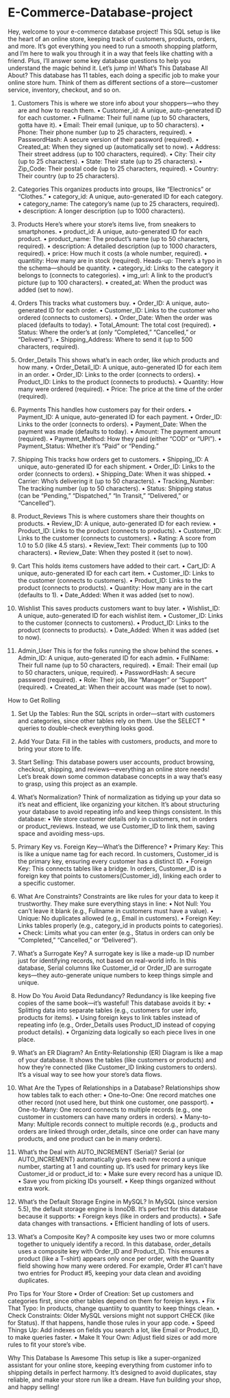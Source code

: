 # E-Commerce-Database-project

Hey, welcome to your e-commerce database project! This SQL setup is like the heart of an online store, keeping track of customers, products, orders, and more. 
It’s got everything you need to run a smooth shopping platform, and I’m here to walk you through it in a way that feels like chatting with a friend. Plus,
I’ll answer some key database questions to help you understand the magic behind it. Let’s jump in!
What’s This Database All About?
This database has 11 tables, each doing a specific job to make your online store hum. 
Think of them as different sections of a store—customer service, inventory, checkout, and so on.

1. Customers 
This is where we store info about your shoppers—who they are and how to reach them.
•	Customer_id: A unique, auto-generated ID for each customer.
•	Fullname: Their full name (up to 50 characters, gotta have it).
•	Email: Their email (unique, up to 50 characters).
•	Phone: Their phone number (up to 25 characters, required).
•	PasswordHash: A secure version of their password (required).
•	Created_at: When they signed up (automatically set to now).
•	Address: Their street address (up to 100 characters, required).
•	City: Their city (up to 25 characters).
•	State: Their state (up to 25 characters).
•	Zip_Code: Their postal code (up to 25 characters, required).
•	Country: Their country (up to 25 characters).

2. Categories 
This organizes products into groups, like “Electronics” or “Clothes.”
•	category_id: A unique, auto-generated ID for each category.
•	category_name: The category’s name (up to 25 characters, required).
•	description: A longer description (up to 1000 characters).

3. Products 
Here’s where your store’s items live, from sneakers to smartphones.
•	product_id: A unique, auto-generated ID for each product.
•	product_name: The product’s name (up to 50 characters, required).
•	description: A detailed description (up to 1000 characters, required).
•	price: How much it costs (a whole number, required).
•	quantiity: How many are in stock (required). Heads-up: There’s a typo in the schema—should be quantity.
•	category_id: Links to the category it belongs to (connects to categories).
•	img_url: A link to the product’s picture (up to 100 characters).
•	created_at: When the product was added (set to now).

4. Orders 
This tracks what customers buy.
•	Order_ID: A unique, auto-generated ID for each order.
•	Customer_ID: Links to the customer who ordered (connects to customers).
•	Order_Date: When the order was placed (defaults to today).
•	Total_Amount: The total cost (required).
•	Status: Where the order’s at (only “Completed,” “Cancelled,” or “Delivered”).
•	Shipping_Address: Where to send it (up to 500 characters, required).

5. Order_Details 
This shows what’s in each order, like which products and how many.
•	Order_Detail_ID: A unique, auto-generated ID for each item in an order.
•	Order_ID: Links to the order (connects to orders).
•	Product_ID: Links to the product (connects to products).
•	Quantity: How many were ordered (required).
•	Price: The price at the time of the order (required).

6. Payments 
This handles how customers pay for their orders.
•	Payment_ID: A unique, auto-generated ID for each payment.
•	Order_ID: Links to the order (connects to orders).
•	Payment_Date: When the payment was made (defaults to today).
•	Amount: The payment amount (required).
•	Payment_Method: How they paid (either “COD” or “UPI”).
•	Payment_Status: Whether it’s “Paid” or “Pending.”

7. Shipping 
This tracks how orders get to customers.
•	Shipping_ID: A unique, auto-generated ID for each shipment.
•	Order_ID: Links to the order (connects to orders).
•	Shipping_Date: When it was shipped.
•	Carrier: Who’s delivering it (up to 50 characters).
•	Tracking_Number: The tracking number (up to 50 characters).
•	Status: Shipping status (can be “Pending,” “Dispatched,” “In Transit,” “Delivered,” or “Cancelled”).

8. Product_Reviews 
This is where customers share their thoughts on products.
•	Review_ID: A unique, auto-generated ID for each review.
•	Product_ID: Links to the product (connects to products).
•	Customer_ID: Links to the customer (connects to customers).
•	Rating: A score from 1.0 to 5.0 (like 4.5 stars).
•	Review_Text: Their comments (up to 100 characters).
•	Review_Date: When they posted it (set to now).

9. Cart 
This holds items customers have added to their cart.
•	Cart_ID: A unique, auto-generated ID for each cart item.
•	Customer_ID: Links to the customer (connects to customers).
•	Product_ID: Links to the product (connects to products).
•	Quantity: How many are in the cart (defaults to 1).
•	Date_Added: When it was added (set to now).

10. Wishlist 
This saves products customers want to buy later.
•	Wishlist_ID: A unique, auto-generated ID for each wishlist item.
•	Customer_ID: Links to the customer (connects to customers).
•	Product_ID: Links to the product (connects to products).
•	Date_Added: When it was added (set to now).

11. Admin_User 
This is for the folks running the show behind the scenes.
•	Admin_ID: A unique, auto-generated ID for each admin.
•	FullName: Their full name (up to 50 characters, required).
•	Email: Their email (up to 50 characters, unique, required).
•	PasswordHash: A secure password (required).
•	Role: Their job, like “Manager” or “Support” (required).
•	Created_at: When their account was made (set to now).

How to Get Rolling

1.	Set Up the Tables: Run the SQL scripts in order—start with customers and categories, since other tables rely on them.
  	Use the SELECT * queries to double-check everything looks good.
2.	Add Your Data: Fill in the tables with customers, products, and more to bring your store to life.
3.	Start Selling: This database powers user accounts, product browsing, checkout, shipping, and reviews—everything an online store needs!
Let’s break down some common database concepts in a way that’s easy to grasp, using this project as an example.

1. What’s Normalization?
Think of normalization as tidying up your data so it’s neat and efficient, like organizing your kitchen. It’s about structuring your database to avoid repeating info and keep things consistent. In this database:
•	We store customer details only in customers, not in orders or product_reviews. Instead, we use Customer_ID to link them, saving space and avoiding mess-ups.

2. Primary Key vs. Foreign Key—What’s the Difference?
•	Primary Key: This is like a unique name tag for each record. In customers, Customer_id is the primary key, ensuring every customer has a distinct ID.
•	Foreign Key: This connects tables like a bridge. In orders, Customer_ID is a foreign key that points to customers(Customer_id), linking each order to a specific customer.

3. What Are Constraints?
Constraints are like rules for your data to keep it trustworthy. They make sure everything stays in line:
•	Not Null: You can’t leave it blank (e.g., Fullname in customers must have a value).
•	Unique: No duplicates allowed (e.g., Email in customers).
•	Foreign Key: Links tables properly (e.g., category_id in products points to categories).
•	Check: Limits what you can enter (e.g., Status in orders can only be “Completed,” “Cancelled,” or “Delivered”).

4. What’s a Surrogate Key?
A surrogate key is like a made-up ID number just for identifying records, not based on real-world info. In this database, Serial columns
like Customer_id or Order_ID are surrogate keys—they auto-generate unique numbers to keep things simple and unique.

6. How Do You Avoid Data Redundancy?
Redundancy is like keeping five copies of the same book—it’s wasteful! This database avoids it by:
•	Splitting data into separate tables (e.g., customers for user info, products for items).
•	Using foreign keys to link tables instead of repeating info (e.g., Order_Details uses Product_ID instead of copying product details).
•	Organizing data logically so each piece lives in one place.

7. What’s an ER Diagram?
An Entity-Relationship (ER) Diagram is like a map of your database. It shows the tables (like customers or products) and how they’re connected (like Customer_ID linking customers to orders).
It’s a visual way to see how your store’s data flows.

8. What Are the Types of Relationships in a Database?
Relationships show how tables talk to each other:
•	One-to-One: One record matches one other record (not used here, but think one customer, one passport).
•	One-to-Many: One record connects to multiple records (e.g., one customer in customers can have many orders in orders).
•	Many-to-Many: Multiple records connect to multiple records (e.g., products and orders are linked through order_details, since one order can have many products, and one product can be in many orders).

9. What’s the Deal with AUTO_INCREMENT (Serial)?
Serial (or AUTO_INCREMENT) automatically gives each new record a unique number, starting at 1 and counting up. It’s used for primary keys like Customer_id or product_id to:
•	Make sure every record has a unique ID.
•	Save you from picking IDs yourself.
•	Keep things organized without extra work.

10. What’s the Default Storage Engine in MySQL?
In MySQL (since version 5.5), the default storage engine is InnoDB. It’s perfect for this database because it supports:
•	Foreign keys (like in orders and products).
•	Safe data changes with transactions.
•	Efficient handling of lots of users.

11. What’s a Composite Key?
A composite key uses two or more columns together to uniquely identify a record. In this database, order_details uses a composite key with Order_ID and Product_ID.
This ensures a product (like a T-shirt) appears only once per order, with the Quantity field showing how many were ordered. For example, Order #1 can’t have two entries for Product #5,
 keeping your data clean and avoiding duplicates.

Pro Tips for Your Store
•	Order of Creation: Set up customers and categories first, since other tables depend on them for foreign keys.
•	Fix That Typo: In products, change quantiity to quantity to keep things clean.
•	Check Constraints: Older MySQL versions might not support CHECK (like for Status). If that happens, handle those rules in your app code.
•	Speed Things Up: Add indexes on fields you search a lot, like Email or Product_ID, to make queries faster.
•	Make It Your Own: Adjust field sizes or add more rules to fit your store’s vibe.

Why This Database Is Awesome
This setup is like a super-organized assistant for your online store, keeping everything from customer info to shipping details in perfect harmony.
It’s designed to avoid duplicates, stay reliable, and make your store run like a dream. Have fun building your shop, and happy selling! 

